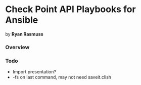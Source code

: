 # Check Point API Playbooks for Ansible

by **Ryan Rasmuss**

### Overview

### Todo

- Import presentation?
- -fs on last command, may not need saveit.clish
